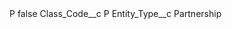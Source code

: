 <?xml version="1.0" encoding="UTF-8"?>
<CustomMetadata xmlns="http://soap.sforce.com/2006/04/metadata" xmlns:xsi="http://www.w3.org/2001/XMLSchema-instance" xmlns:xsd="http://www.w3.org/2001/XMLSchema">
    <label>P</label>
    <protected>false</protected>
    <values>
        <field>Class_Code__c</field>
        <value xsi:type="xsd:string">P</value>
    </values>
    <values>
        <field>Entity_Type__c</field>
        <value xsi:type="xsd:string">Partnership</value>
    </values>
</CustomMetadata>
